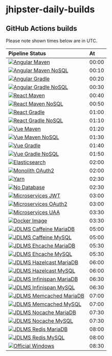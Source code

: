 # jhipster-daily-builds

## GitHub Actions builds

Please note shown times below are in UTC.

| Pipeline Status                                                                | At    |
|:-------------------------------------------------------------------------------|:------|
| [![Angular Maven][github-angular-maven]][github-actions]                       | 00:00 |
| [![Angular Maven NoSQL][github-angular-maven-nosql]][github-actions]           | 00:10 |
| [![Angular Gradle][github-angular-gradle]][github-actions]                     | 00:20 |
| [![Angular Gradle NoSQL][github-angular-gradle-nosql]][github-actions]         | 00:30 |
| [![React Maven][github-react-maven]][github-actions]                           | 00:40 |
| [![React Maven NoSQL][github-react-maven-nosql]][github-actions]               | 00:50 |
| [![React Gradle][github-react-gradle]][github-actions]                         | 01:00 |
| [![React Gradle NoSQL][github-react-gradle-nosql]][github-actions]             | 01:10 |
| [![Vue Maven][github-vue-maven]][github-actions]                               | 01:20 |
| [![Vue Maven NoSQL][github-vue-maven-nosql]][github-actions]                   | 01:30 |
| [![Vue Gradle][github-vue-gradle]][github-actions]                             | 01:40 |
| [![Vue Gradle NoSQL][github-vue-gradle-nosql]][github-actions]                 | 01:50 |
| [![Elasticsearch][github-elasticsearch]][github-actions]                       | 02:00 |
| [![Monolith OAuth2][github-monolith-oauth2]][github-actions]                   | 02:00 |
| [![Yarn][github-yarn]][github-actions]                                         | 02:30 |
| [![No Database][github-no-database]][github-actions]                           | 02:30 |
| [![Microservices JWT][github-ms-jwt]][github-actions]                          | 03:00 |
| [![Microservices OAuth2][github-ms-oauth2]][github-actions]                    | 03:00 |
| [![Microservices UAA][github-ms-uaa]][github-actions]                          | 03:30 |
| [![Docker Image][github-docker-image]][github-actions]                         | 03:30 |
| [![JDLMS Caffeine MariaDB][github-jdlms-caffeine-mariadb]][github-actions]     | 05:00 |
| [![JDLMS Caffeine MySQL][github-jdlms-caffeine-mysql]][github-actions]         | 05:00 |
| [![JDLMS Ehcache MariaDB][github-jdlms-ehcache-mariadb]][github-actions]       | 05:30 |
| [![JDLMS Ehcache MySQL][github-jdlms-ehcache-mysql]][github-actions]           | 05:30 |
| [![JDLMS Hazelcast MariaDB][github-jdlms-hazelcast-mariadb]][github-actions]   | 06:00 |
| [![JDLMS Hazelcast MySQL][github-jdlms-hazelcast-mysql]][github-actions]       | 06:00 |
| [![JDLMS Infinispan MariaDB][github-jdlms-infinispan-mariadb]][github-actions] | 06:30 |
| [![JDLMS Infinispan MySQL][github-jdlms-infinispan-mysql]][github-actions]     | 06:30 |
| [![JDLMS Memcached MariaDB][github-jdlms-memcached-mariadb]][github-actions]   | 07:00 |
| [![JDLMS Memcached MySQL][github-jdlms-memcached-mysql]][github-actions]       | 07:00 |
| [![JDLMS Nocache MariaDB][github-jdlms-nocache-mariadb]][github-actions]       | 07:30 |
| [![JDLMS Nocache MySQL][github-jdlms-nocache-mysql]][github-actions]           | 07:30 |
| [![JDLMS Redis MariaDB][github-jdlms-redis-mariadb]][github-actions]           | 08:00 |
| [![JDLMS Redis MySQL][github-jdlms-redis-mysql]][github-actions]               | 08:00 |
| [![Official Windows][github-official-windows]][github-actions]                 | 08:30 |

[github-actions]: https://github.com/hipster-labs/jhipster-daily-builds/actions

[github-angular-maven]: https://github.com/hipster-labs/jhipster-daily-builds/workflows/Angular%20Maven/badge.svg
[github-angular-maven-nosql]: https://github.com/hipster-labs/jhipster-daily-builds/workflows/Angular%20Maven%20NoSQL/badge.svg
[github-angular-gradle]: https://github.com/hipster-labs/jhipster-daily-builds/workflows/Angular%20Gradle/badge.svg
[github-angular-gradle-nosql]: https://github.com/hipster-labs/jhipster-daily-builds/workflows/Angular%20Gradle%20NoSQL/badge.svg

[github-react-maven]: https://github.com/hipster-labs/jhipster-daily-builds/workflows/React%20Maven/badge.svg
[github-react-maven-nosql]: https://github.com/hipster-labs/jhipster-daily-builds/workflows/React%20Maven%20NoSQL/badge.svg
[github-react-gradle]: https://github.com/hipster-labs/jhipster-daily-builds/workflows/React%20Gradle/badge.svg
[github-react-gradle-nosql]: https://github.com/hipster-labs/jhipster-daily-builds/workflows/React%20Gradle%20NoSQL/badge.svg

[github-vue-maven]: https://github.com/hipster-labs/jhipster-daily-builds/workflows/Vue%20Maven/badge.svg
[github-vue-maven-nosql]: https://github.com/hipster-labs/jhipster-daily-builds/workflows/Vue%20Maven%20NoSQL/badge.svg
[github-vue-gradle]: https://github.com/hipster-labs/jhipster-daily-builds/workflows/Vue%20Gradle/badge.svg
[github-vue-gradle-nosql]: https://github.com/hipster-labs/jhipster-daily-builds/workflows/Vue%20Gradle%20NoSQL/badge.svg

[github-elasticsearch]: https://github.com/hipster-labs/jhipster-daily-builds/workflows/Elasticsearch/badge.svg
[github-monolith-oauth2]: https://github.com/hipster-labs/jhipster-daily-builds/workflows/Monolith%20OAuth2/badge.svg
[github-yarn]: https://github.com/hipster-labs/jhipster-daily-builds/workflows/Yarn/badge.svg
[github-no-database]: https://github.com/hipster-labs/jhipster-daily-builds/workflows/No%20Database/badge.svg

[github-ms-jwt]: https://github.com/hipster-labs/jhipster-daily-builds/workflows/Microservices%20JWT/badge.svg
[github-ms-oauth2]: https://github.com/hipster-labs/jhipster-daily-builds/workflows/Microservices%20OAuth2/badge.svg
[github-ms-uaa]: https://github.com/hipster-labs/jhipster-daily-builds/workflows/Microservices%20UAA/badge.svg
[github-docker-image]: https://github.com/hipster-labs/jhipster-daily-builds/workflows/Docker%20Image/badge.svg

[github-jdlms-caffeine-mariadb]: https://github.com/hipster-labs/jhipster-daily-builds/workflows/JDLMS%20Caffeine%20MariaDB/badge.svg
[github-jdlms-caffeine-mysql]: https://github.com/hipster-labs/jhipster-daily-builds/workflows/JDLMS%20Caffeine%20MySQL/badge.svg
[github-jdlms-ehcache-mariadb]: https://github.com/hipster-labs/jhipster-daily-builds/workflows/JDLMS%20Ehcache%20MariaDB/badge.svg
[github-jdlms-ehcache-mysql]: https://github.com/hipster-labs/jhipster-daily-builds/workflows/JDLMS%20Ehcache%20MySQL/badge.svg
[github-jdlms-hazelcast-mariadb]: https://github.com/hipster-labs/jhipster-daily-builds/workflows/JDLMS%20Hazelcast%20MariaDB/badge.svg
[github-jdlms-hazelcast-mysql]: https://github.com/hipster-labs/jhipster-daily-builds/workflows/JDLMS%20Hazelcast%20MySQL/badge.svg
[github-jdlms-infinispan-mariadb]: https://github.com/hipster-labs/jhipster-daily-builds/workflows/JDLMS%20Infinispan%20MariaDB/badge.svg
[github-jdlms-infinispan-mysql]: https://github.com/hipster-labs/jhipster-daily-builds/workflows/JDLMS%20Infinispan%20MySQL/badge.svg
[github-jdlms-memcached-mariadb]: https://github.com/hipster-labs/jhipster-daily-builds/workflows/JDLMS%20Memcached%20MariaDB/badge.svg
[github-jdlms-memcached-mysql]: https://github.com/hipster-labs/jhipster-daily-builds/workflows/JDLMS%20Memcached%20MySQL/badge.svg
[github-jdlms-nocache-mariadb]: https://github.com/hipster-labs/jhipster-daily-builds/workflows/JDLMS%20Nocache%20MariaDB/badge.svg
[github-jdlms-nocache-mysql]: https://github.com/hipster-labs/jhipster-daily-builds/workflows/JDLMS%20Nocache%20MySQL/badge.svg
[github-jdlms-redis-mariadb]: https://github.com/hipster-labs/jhipster-daily-builds/workflows/JDLMS%20Redis%20MariaDB/badge.svg
[github-jdlms-redis-mysql]: https://github.com/hipster-labs/jhipster-daily-builds/workflows/JDLMS%20Redis%20MySQL/badge.svg
[github-official-windows]: https://github.com/hipster-labs/jhipster-daily-builds/workflows/Official%20Windows/badge.svg
